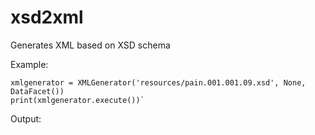 # xsd2xml
Generates XML based on XSD schema

Example:

    xmlgenerator = XMLGenerator('resources/pain.001.001.09.xsd', None, DataFacet())
    print(xmlgenerator.execute())`
    
    
 Output:
 
